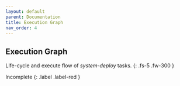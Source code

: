 ```yaml
---
layout: default
parent: Documentation
title: Execution Graph
nav_order: 4
---
```



## Execution Graph

Life-cycle and execute flow of *system-deploy* tasks.
{: .fs-5 .fw-300 }

Incomplete
{: .label .label-red }